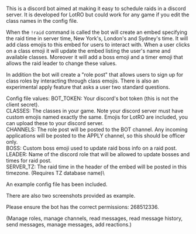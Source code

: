 This is a discord bot aimed at making it easy to schedule raids in a discord server. It is developed for LotRO but could work for any game if you edit the class names in the config file.

When the `!raid` command is called the bot will create an embed specifying the raid time in server time, New York's, London's and Sydney's time. It will add class emojis to this embed for users to interact with. When a user clicks on a class emoji it will update the embed listing the user's name and available classes. Moreover it will add a boss emoji and a timer emoji that allows the raid leader to change these values.

In addition the bot will create a "role post" that allows users to sign up for class roles by interacting through class emojis. There is also an experimental apply feature that asks a user two standard questions.

Config file values:
BOT_TOKEN: Your discord's bot token (this is not the client secret).\
CLASSES: The classes in your game. Note your discord server must have custom emojis named exactly the same. Emojis for LotRO are included, you can upload these to your discord server.\
CHANNELS: The role post will be posted to the BOT channel. Any incoming applications will be posted to the APPLY channel, so this should be officer only.\
BOSS: Custom boss emoji used to update raid boss info on a raid post.\
LEADER: Name of the discord role that will be allowed to update bosses and times for raid post.\
SERVER_TZ: The raid time in the header of the embed will be posted in this timezone. (Requires TZ database name)\

An example config file has been included.

There are also two screenshots provided as example.

Please ensure the bot has the correct permissions: 268512336.

(Manage roles, manage channels, read messages, read message history, send messages, manage messages, add reactions.)
